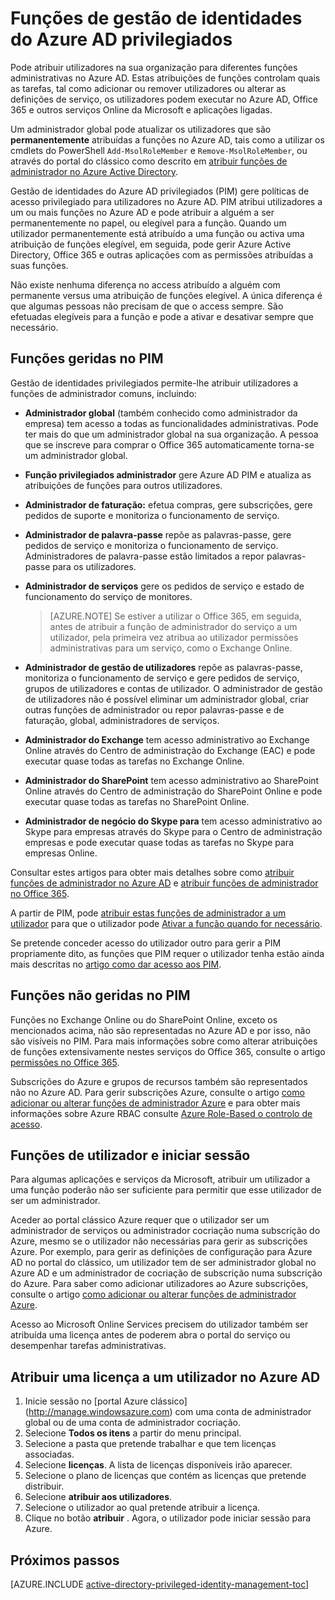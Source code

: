<properties
   pageTitle="Funções no PIM | Microsoft Azure"
   description="Saiba quais as funções são utilizadas para identidades privilegiadas com a extensão de gestão de identidades privilegiados Azure."
   services="active-directory"
   documentationCenter=""
   authors="kgremban"
   manager="femila"
   editor=""/>

<tags
   ms.service="active-directory"
   ms.devlang="na"
   ms.topic="article"
   ms.tgt_pltfrm="na"
   ms.workload="identity"
   ms.date="07/01/2016"
   ms.author="kgremban"/>

# <a name="roles-in-azure-ad-privileged-identity-management"></a>Funções de gestão de identidades do Azure AD privilegiados

<!-- **PLACEHOLDER: Need description of how this works. Azure PIM uses roles from MSODS objects.**-->

Pode atribuir utilizadores na sua organização para diferentes funções administrativas no Azure AD. Estas atribuições de funções controlam quais as tarefas, tal como adicionar ou remover utilizadores ou alterar as definições de serviço, os utilizadores podem executar no Azure AD, Office 365 e outros serviços Online da Microsoft e aplicações ligadas.  

Um administrador global pode atualizar os utilizadores que são **permanentemente** atribuídas a funções no Azure AD, tais como a utilizar os cmdlets do PowerShell `Add-MsolRoleMember` e `Remove-MsolRoleMember`, ou através do portal do clássico como descrito em [atribuir funções de administrador no Azure Active Directory](active-directory-assign-admin-roles.md).

Gestão de identidades do Azure AD privilegiados (PIM) gere políticas de acesso privilegiado para utilizadores no Azure AD. PIM atribui utilizadores a um ou mais funções no Azure AD e pode atribuir a alguém a ser permanentemente no papel, ou elegível para a função. Quando um utilizador permanentemente está atribuído a uma função ou activa uma atribuição de funções elegível, em seguida, pode gerir Azure Active Directory, Office 365 e outras aplicações com as permissões atribuídas a suas funções.

Não existe nenhuma diferença no access atribuído a alguém com permanente versus uma atribuição de funções elegível. A única diferença é que algumas pessoas não precisam de que o access sempre. São efetuadas elegíveis para a função e pode a ativar e desativar sempre que necessário.

## <a name="roles-managed-in-pim"></a>Funções geridas no PIM

Gestão de identidades privilegiados permite-lhe atribuir utilizadores a funções de administrador comuns, incluindo:


- **Administrador global** (também conhecido como administrador da empresa) tem acesso a todas as funcionalidades administrativas. Pode ter mais do que um administrador global na sua organização. A pessoa que se inscreve para comprar o Office 365 automaticamente torna-se um administrador global.
- **Função privilegiados administrador** gere Azure AD PIM e atualiza as atribuições de funções para outros utilizadores.  
- **Administrador de faturação:** efetua compras, gere subscrições, gere pedidos de suporte e monitoriza o funcionamento de serviço.
- **Administrador de palavra-passe** repõe as palavras-passe, gere pedidos de serviço e monitoriza o funcionamento de serviço. Administradores de palavra-passe estão limitados a repor palavras-passe para os utilizadores.
- **Administrador de serviços** gere os pedidos de serviço e estado de funcionamento do serviço de monitores.

  > [AZURE.NOTE] Se estiver a utilizar o Office 365, em seguida, antes de atribuir a função de administrador do serviço a um utilizador, pela primeira vez atribua ao utilizador permissões administrativas para um serviço, como o Exchange Online.

- **Administrador de gestão de utilizadores** repõe as palavras-passe, monitoriza o funcionamento de serviço e gere pedidos de serviço, grupos de utilizadores e contas de utilizador. O administrador de gestão de utilizadores não é possível eliminar um administrador global, criar outras funções de administrador ou repor palavras-passe e de faturação, global, administradores de serviços.
- **Administrador do Exchange** tem acesso administrativo ao Exchange Online através do Centro de administração do Exchange (EAC) e pode executar quase todas as tarefas no Exchange Online.
- **Administrador do SharePoint** tem acesso administrativo ao SharePoint Online através do Centro de administração do SharePoint Online e pode executar quase todas as tarefas no SharePoint Online.
- **Administrador de negócio do Skype para** tem acesso administrativo ao Skype para empresas através do Skype para o Centro de administração empresas e pode executar quase todas as tarefas no Skype para empresas Online.

Consultar estes artigos para obter mais detalhes sobre como [atribuir funções de administrador no Azure AD](active-directory-assign-admin-roles.md) e [atribuir funções de administrador no Office 365](https://support.office.com/article/Assigning-admin-roles-in-Office-365-eac4d046-1afd-4f1a-85fc-8219c79e1504).

<!--**PLACEHOLDER: The above article may not be the one we want since PIM gets roles from places other that Office 365**-->


A partir de PIM, pode [atribuir estas funções de administrador a um utilizador](active-directory-privileged-identity-management-how-to-add-role-to-user.md) para que o utilizador pode [Ativar a função quando for necessário](active-directory-privileged-identity-management-how-to-activate-role.md).

Se pretende conceder acesso do utilizador outro para gerir a PIM propriamente dito, as funções que PIM requer o utilizador tenha estão ainda mais descritas no [artigo como dar acesso aos PIM](active-directory-privileged-identity-management-how-to-give-access-to-pim.md).


<!-- ## The PIM Security Administrator Role **PLACEHOLDER: Need description of the Security Administrator role.**-->

## <a name="roles-not-managed-in-pim"></a>Funções não geridas no PIM

Funções no Exchange Online ou do SharePoint Online, exceto os mencionados acima, não são representadas no Azure AD e por isso, não são visíveis no PIM. Para mais informações sobre como alterar atribuições de funções extensivamente nestes serviços do Office 365, consulte o artigo [permissões no Office 365](https://support.office.com/article/Permissions-in-Office-365-da585eea-f576-4f55-a1e0-87090b6aaa9d).

Subscrições do Azure e grupos de recursos também são representados não no Azure AD. Para gerir subscrições Azure, consulte o artigo [como adicionar ou alterar funções de administrador Azure](../billing-add-change-azure-subscription-administrator.md) e para obter mais informações sobre Azure RBAC consulte [Azure Role-Based o controlo de acesso](role-based-access-control-configure.md).

<!--**The above links might be replaced by ones that are from within this documentation repository **-->


## <a name="user-roles-and-signing-in"></a>Funções de utilizador e iniciar sessão
Para algumas aplicações e serviços da Microsoft, atribuir um utilizador a uma função poderão não ser suficiente para permitir que esse utilizador de ser um administrador.

Aceder ao portal clássico Azure requer que o utilizador ser um administrador de serviços ou administrador cocriação numa subscrição do Azure, mesmo se o utilizador não necessárias para gerir as subscrições Azure.  Por exemplo, para gerir as definições de configuração para Azure AD no portal do clássico, um utilizador tem de ser administrador global no Azure AD e um administrador de cocriação de subscrição numa subscrição do Azure.  Para saber como adicionar utilizadores ao Azure subscrições, consulte o artigo [como adicionar ou alterar funções de administrador Azure](../billing-add-change-azure-subscription-administrator.md).

Acesso ao Microsoft Online Services precisem do utilizador também ser atribuída uma licença antes de poderem abra o portal do serviço ou desempenhar tarefas administrativas.

## <a name="assign-a-license-to-a-user-in-azure-ad"></a>Atribuir uma licença a um utilizador no Azure AD

1. Inicie sessão no [portal Azure clássico] (http://manage.windowsazure.com) com uma conta de administrador global ou de uma conta de administrador cocriação.
2. Selecione **Todos os itens** a partir do menu principal.
3. Selecione a pasta que pretende trabalhar e que tem licenças associadas.
4. Selecione **licenças**. A lista de licenças disponíveis irão aparecer.
5. Selecione o plano de licenças que contém as licenças que pretende distribuir.
6. Selecione **atribuir aos utilizadores**.
7. Selecione o utilizador ao qual pretende atribuir a licença.
8. Clique no botão **atribuir** .  Agora, o utilizador pode iniciar sessão para Azure.

<!--Every topic should have next steps and links to the next logical set of content to keep the customer engaged-->
## <a name="next-steps"></a>Próximos passos
[AZURE.INCLUDE [active-directory-privileged-identity-management-toc](../../includes/active-directory-privileged-identity-management-toc.md)]
